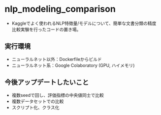 # nlp_modeling_comparison
- Kaggleでよく使われるNLP特徴量/モデルについて、簡単な文書分類の精度比較実験を行ったコードの置き場。
## 実行環境
- ニューラルネット以外：Dockerfileからビルド
- ニューラルネット系：Google Colaboratory (GPU, ハイメモリ)
## 今後アップデートしたいこと
- 複数seedで回し、評価指標の中央値同士で比較
- 複数データセットでの比較
- スクリプト化、クラス化